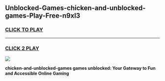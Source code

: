 
## Unblocked-Games-chicken-and-unblocked-games-Play-Free-n9xl3
<h3>
<a href="https://premium76.site?title=chicken-and-unblocked-games&ref=10A">CLICK TO PLAY</a></h3>
<hr>

<h3>
<a href="https://premium76.site?title=chicken-and-unblocked-games&ref=10A">CLICK 2 PLAY</a>
  
</h3>

<a href="https://premium76.site?title=chicken-and-unblocked-games&ref=10A"><img src="https://clearcache.store/games.png"></a>


**chicken-and-unblocked-games games unblocked: Your Gateway to Fun and Accessible Online Gaming**

